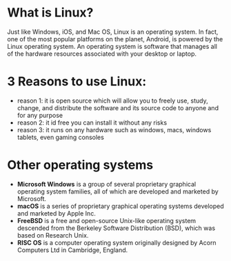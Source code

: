 # What is Linux?
Just like Windows, iOS, and Mac OS, Linux is an operating system. In fact, one of the most popular platforms on the planet, Android, is powered by the Linux operating system. An operating system is software that manages all of the hardware resources associated with your desktop or laptop.

# 3 Reasons to use Linux:
* reason 1: it is open source which will allow you to freely use, study, change, and distribute the software and its source code to anyone and for any purpose
* reason 2: it id free you can install it without any risks
* reason 3: it runs on any hardware such as windows, macs, windows tablets, even gaming consoles
# Other operating systems
* **Microsoft Windows** is a group of several proprietary graphical operating system families, all of which are developed and marketed by Microsoft. 
* **macOS** is a series of proprietary graphical operating systems developed and marketed by Apple Inc. 
* **FreeBSD** is a free and open-source Unix-like operating system descended from the Berkeley Software Distribution (BSD), which was based on Research Unix.
* **RISC OS** is a computer operating system originally designed by Acorn Computers Ltd in Cambridge, England. 

